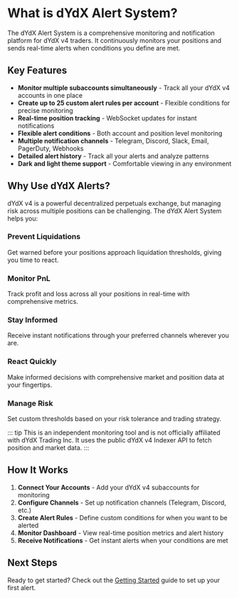 # What is dYdX Alert System?

The dYdX Alert System is a comprehensive monitoring and notification platform for dYdX v4 traders. It continuously monitors your positions and sends real-time alerts when conditions you define are met.

## Key Features

- **Monitor multiple subaccounts simultaneously** - Track all your dYdX v4 accounts in one place
- **Create up to 25 custom alert rules per account** - Flexible conditions for precise monitoring
- **Real-time position tracking** - WebSocket updates for instant notifications
- **Flexible alert conditions** - Both account and position level monitoring
- **Multiple notification channels** - Telegram, Discord, Slack, Email, PagerDuty, Webhooks
- **Detailed alert history** - Track all your alerts and analyze patterns
- **Dark and light theme support** - Comfortable viewing in any environment

## Why Use dYdX Alerts?

dYdX v4 is a powerful decentralized perpetuals exchange, but managing risk across multiple positions can be challenging. The dYdX Alert System helps you:

### Prevent Liquidations
Get warned before your positions approach liquidation thresholds, giving you time to react.

### Monitor PnL
Track profit and loss across all your positions in real-time with comprehensive metrics.

### Stay Informed
Receive instant notifications through your preferred channels wherever you are.

### React Quickly
Make informed decisions with comprehensive market and position data at your fingertips.

### Manage Risk
Set custom thresholds based on your risk tolerance and trading strategy.

::: tip
This is an independent monitoring tool and is not officially affiliated with dYdX Trading Inc. It uses the public dYdX v4 Indexer API to fetch position and market data.
:::

## How It Works

1. **Connect Your Accounts** - Add your dYdX v4 subaccounts for monitoring
2. **Configure Channels** - Set up notification channels (Telegram, Discord, etc.)
3. **Create Alert Rules** - Define custom conditions for when you want to be alerted
4. **Monitor Dashboard** - View real-time position metrics and alert history
5. **Receive Notifications** - Get instant alerts when your conditions are met

## Next Steps

Ready to get started? Check out the [Getting Started](/guide/getting-started) guide to set up your first alert.
